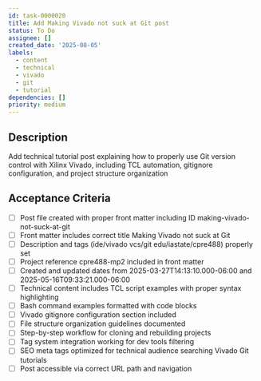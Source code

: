 ```yaml
---
id: task-0000020
title: Add Making Vivado not suck at Git post
status: To Do
assignee: []
created_date: '2025-08-05'
labels:
  - content
  - technical
  - vivado
  - git
  - tutorial
dependencies: []
priority: medium
---
```


## Description

Add technical tutorial post explaining how to properly use Git version control with Xilinx Vivado, including TCL automation, gitignore configuration, and project structure organization

## Acceptance Criteria

- [ ] Post file created with proper front matter including ID making-vivado-not-suck-at-git
- [ ] Front matter includes correct title Making Vivado not suck at Git
- [ ] Description and tags (ide/vivado vcs/git edu/iastate/cpre488) properly set
- [ ] Project reference cpre488-mp2 included in front matter
- [ ] Created and updated dates from 2025-03-27T14:13:10.000-06:00 and 2025-05-16T09:33:21.000-06:00
- [ ] Technical content includes TCL script examples with proper syntax highlighting
- [ ] Bash command examples formatted with code blocks
- [ ] Vivado gitignore configuration section included
- [ ] File structure organization guidelines documented
- [ ] Step-by-step workflow for cloning and rebuilding projects
- [ ] Tag system integration working for dev tools filtering
- [ ] SEO meta tags optimized for technical audience searching Vivado Git tutorials
- [ ] Post accessible via correct URL path and navigation

